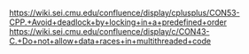 https://wiki.sei.cmu.edu/confluence/display/cplusplus/CON53-CPP.+Avoid+deadlock+by+locking+in+a+predefined+order  
https://wiki.sei.cmu.edu/confluence/display/c/CON43-C.+Do+not+allow+data+races+in+multithreaded+code
